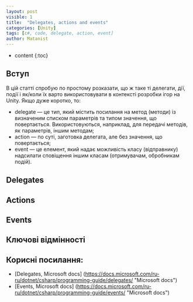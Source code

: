 ```yaml
---
layout: post
visible: 1
title:  "Delegates, actions and events"
categories: [Unity]
tags: [c#, code, delegate, action, event]
author: Matanist
---
```


* content
{:toc}

## Вступ  
В цій статті спробую по простому розказати, що ж таке ті делегати, дії, події і як/коли їх варто використовувати в контексті розробки ігор на Unity.
Якщо дуже коротко, то:  
- delegate — це тип, який містить посилання на метод (методи) із визначеним списком параметрів та типом значення, що повертається. Використовуються, наприклад, для передачі методів, як параметрів, іншим методам;  
- action — по суті, заготовка делегата, але без значення, що повертається;  
- event — це елемент, який надає можливість класу (відправнику) надсилати сповіщення іншим класам (отримувачам, обробникам подій).  
  
## Delegates  
  
## Actions  
  
## Events  
  
## Ключові відмінності  
  
## Корисні посилання:  
* [Delegates, Microsoft docs] (https://docs.microsoft.com/ru-ru/dotnet/csharp/programming-guide/delegates/ "Microsoft docs")  
* [Events, Microsoft docs] (https://docs.microsoft.com/ru-ru/dotnet/csharp/programming-guide/events/ "Microsoft docs")  